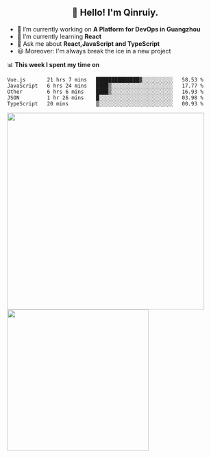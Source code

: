 <h2 align="center">👋 Hello! I'm Qinruiy.</h2>


- 🔭 I’m currently working on **A Platform for DevOps in Guangzhou**
- 🌱 I’m currently learning **React**
- 💬 Ask me about **React,JavaScript and TypeScript**
- 😃 Moreover: I'm always break the ice in a new project

📊 **This week I spent my time on**

<!--START_SECTION:waka-->
```text
Vue.js       21 hrs 7 mins   ██████████████▓░░░░░░░░░░   58.53 % 
JavaScript   6 hrs 24 mins   ████▒░░░░░░░░░░░░░░░░░░░░   17.77 % 
Other        6 hrs 6 mins    ████▒░░░░░░░░░░░░░░░░░░░░   16.93 % 
JSON         1 hr 26 mins    █░░░░░░░░░░░░░░░░░░░░░░░░   03.98 % 
TypeScript   20 mins         ▒░░░░░░░░░░░░░░░░░░░░░░░░   00.93 % 
```
<!--END_SECTION:waka-->

<p>
<img align="left" width="460" src="https://github-readme-stats.vercel.app/api?username=Qinruiy&custom_title=Qrinruiy's Github Stats&theme=graywhite&hide_border=true"/> <img align="left" width="330" src="https://github-readme-stats.vercel.app/api/top-langs/?username=Qinruiy&layout=compact&theme=graywhite&hide_border=true"/>
</p>

